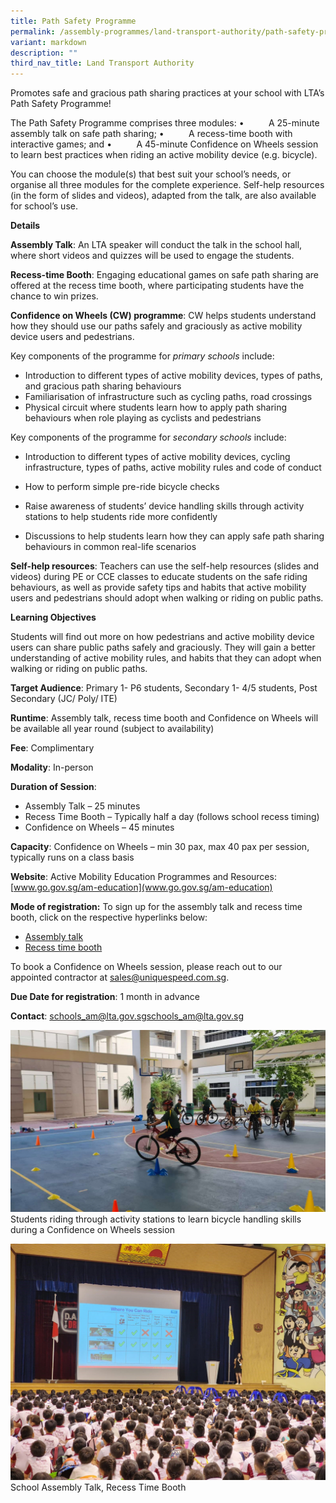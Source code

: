```yaml
---
title: Path Safety Programme
permalink: /assembly-programmes/land-transport-authority/path-safety-programme/
variant: markdown
description: ""
third_nav_title: Land Transport Authority
---
```

Promotes safe and gracious path sharing practices at your school with LTA’s Path Safety Programme!

The Path Safety Programme comprises three modules:
•          A 25-minute assembly talk on safe path sharing;
•          A recess-time booth with interactive games; and
•          A 45-minute Confidence on Wheels session to learn best practices when riding an active mobility device (e.g. bicycle).

You can choose the module(s) that best suit your school’s needs, or organise all three modules for the complete experience. Self-help resources (in the form of slides and videos), adapted from the talk, are also available for school’s use.

**Details**

**Assembly Talk**: An LTA speaker will conduct the talk in the school hall, where short videos and quizzes will be used to engage the students.

**Recess-time Booth**: Engaging educational games on safe path sharing are offered at the recess time booth, where participating students have the chance to win prizes.

**Confidence on Wheels (CW) programme**: CW helps students understand how they should use our paths safely and graciously as active mobility device users and pedestrians.

Key components of the programme for *primary schools* include:

* Introduction to different types of active mobility devices, types of paths, and gracious path sharing behaviours
*  Familiarisation of infrastructure such as cycling paths, road crossings
* Physical circuit where students learn how to apply path sharing behaviours when role playing as cyclists and pedestrians 

Key components of the programme for *secondary schools* include:

*  Introduction to different types of active mobility devices, cycling infrastructure, types of paths, active mobility rules and code of conduct

* How to perform simple pre-ride bicycle checks

* Raise awareness of students’ device handling skills through activity stations to help students ride more confidently

* Discussions to help students learn how they can apply safe path sharing behaviours in common real-life scenarios

**Self-help resources**: Teachers can use the self-help resources (slides and videos) during PE or CCE classes to educate students on the safe riding behaviours, as well as provide safety tips and habits that active mobility users and pedestrians should adopt when walking or riding on public paths.

**Learning Objectives**

Students will find out more on how pedestrians and active mobility device users can share public paths safely and graciously. They will gain a better understanding of active mobility rules, and habits that they can adopt when walking or riding on public paths.

**Target Audience**: Primary 1- P6 students, Secondary 1- 4/5 students, Post Secondary (JC/ Poly/ ITE)

**Runtime**: Assembly talk, recess time booth and Confidence on Wheels will be available all year round (subject to availability)

**Fee**: Complimentary


**Modality**: In-person

**Duration of Session**: 
* Assembly Talk – 25 minutes 
* Recess Time Booth – Typically half a day (follows school recess timing) 
* Confidence on Wheels – 45 minutes

**Capacity**: Confidence on Wheels – min 30 pax, max 40 pax per session, typically runs on a class basis 

**Website**: Active Mobility Education Programmes and Resources: [www.go.gov.sg/am-education](www.go.gov.sg/am-education)

**Mode of registration:**        To sign up for the assembly talk and recess time booth, click on the respective hyperlinks below:
* [Assembly talk](https://www.booking.gov.sg/public/services/o16AEm6r/availability?anonymous=true)
* [Recess time booth](https://www.booking.gov.sg/public/services/2Yxgb3eO/availability?anonymous=true)


To book a Confidence on Wheels session, please reach out to our appointed contractor at [sales@uniquespeed.com.sg](mailto:sales@uniquespeed.com.sg). 


**Due Date for registration**: 1 month in advance

**Contact**: schools_am@lta.gov.sg[schools_am@lta.gov.sg](schools_am@lta.gov.sg)


![](/images/path%20safety.png)
Students riding through activity stations to learn bicycle handling skills during a Confidence on Wheels session

![](/images/talk%20pic.jpg)
School Assembly Talk, Recess Time Booth